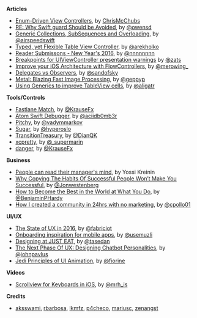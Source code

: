 **Articles**

* [Enum-Driven View Controllers](http://www.splinter.com.au/2016/01/03/enum-driven-viewcontrollers/), by [ChrisMcChubs](https://twitter.com/ChrisMcChubs)
* [RE: Why Swift guard Should be Avoided](http://owensd.io/2016/01/04/re-why-swift-should-be-avoided.html), by [@owensd](https://twitter.com/owensd)
* [Generic Collections, SubSequences and Overloading](http://airspeedvelocity.net/2016/01/03/generic-collections-subsequences-and-overloading/), by [@airspeedswift](https://twitter.com/airspeedswift)
* [Typed, yet Flexible Table View Controller](http://holko.pl/2016/01/05/typed-table-view-controller/), by [@arekholko](https://twitter.com/arekholko)
* [Reader Submissons - New Year's 2016](http://nshipster.com/new-years-2016/), by [@nnnnnnnn](https://twitter.com/nnnnnnnn)
* [Breakpoints for UIViewController presentation warnings](http://try.zats.io/breakpoints-for-uiviewcontroller-presentation-warnings/) by [@zats](https://twitter.com/zats)
* [Improve your iOS Architecture with FlowControllers](http://merowing.info/2016/01/improve-your-ios-architecture-with-flowcontrollers/), by [@merowing\_](https://twitter.com/merowing\_)
* [Delegates vs Observers](https://sandofsky.com/blog/delegates-vs-observers.html), by [@sandofsky](https://twitter.com/sandofsky)
* [Metal: Blazing Fast Image Processing](https://www.invasivecode.com/weblog/metal-image-processing), by [@geppyp](https://twitter.com/geppyp)
* [Using Generics to improve TableView cells](http://alisoftware.github.io/swift/generics/2016/01/06/generic-tableviewcells/), by [@aligatr](https://twitter.com/aligatr)


**Tools/Controls**

* [Fastlane Match](https://github.com/fastlane/match), by [@KrauseFx](https://twitter.com/KrauseFx)
* [Atom Swift Debugger](https://atom.io/packages/swift-debugger), by [@aciidb0mb3r](https://twitter.com/aciidb0mb3r)
* [Pitchy](https://github.com/vadymmarkov/Pitchy), by [@vadymmarkov](https://twitter.com/vadymmarkov)
* [Sugar](https://github.com/hyperoslo/Sugar), by [@hyperoslo](https://twitter.com/hyperoslo)
* [TransitionTreasury](https://github.com/DianQK/TransitionTreasury), by [@DianQK](https://github.com/DianQK)
* [xcpretty](https://github.com/supermarin/xcpretty), by [@_supermarin](https://twitter.com/_supermarin)
* [danger](https://github.com/KrauseFx/danger), by [@KrauseFx](https://twitter.com/KrauseFx)

**Business**

* [People can read their manager's mind](http://yosefk.com/blog/people-can-read-their-managers-mind.html), by Yossi Kreinin
* [Why Copying The Habits Of Successful People Won’t Make You Successful](https://medium.com/life-learning/why-copying-the-habits-of-successful-people-won-t-make-you-successful-5ebcd6602073#.iwnngofp1), by [@Jonwestenberg](https://twitter.com/Jonwestenberg) 
* [How to Become the Best in the World at What You Do](https://medium.com/life-learning/how-to-become-the-best-in-the-world-at-what-you-do-fd88a7bce59#.cmn1rj3av), by [@BenjaminPHardy](https://twitter.com/BenjaminPHardy)
* [How I created a community in 24hrs with no marketing](https://medium.com/swlh/how-i-created-a-community-in-24hrs-with-no-marketing-14372892bf66#.e4ahe9w5z), by [@cpollo01](https://twitter.com/cpollo01)

**UI/UX**

* [The State of UX in 2016](https://medium.com/user-experience-design-1/the-state-of-ux-in-2016-4a87799647d8#.wfio0j48l), by [@fabriciot](https://twitter.com/fabriciot) 
* [Onboarding inspiration for mobile apps](https://medium.com/muzli-design-inspiration/onboarding-inspiration-for-mobile-apps-a5fd41e40542#.homuiuwlx), by [@usemuzli](https://twitter.com/usemuzli)
* [Designing at JUST EAT](http://tech.just-eat.com/2016/01/07/designing-at-just-eat/), by [@tasedan](https://twitter.com/tasedan)
* [The Next Phase Of UX: Designing Chatbot Personalities](http://www.fastcodesign.com/3054934/the-next-phase-of-ux-designing-chatbot-personalities), by [@johnpavlus](https://twitter.com/johnpavlus)
* [Jedi Principles of UI Animation](https://medium.com/@adaptivepath/jedi-principles-of-ui-animation-2b88423b1dac#.u5a29fmra), by [@fiorine](https://twitter.com/fiorine)

**Videos**

* [Scrollview for Keyboards in iOS](https://realm.io/news/tmi-scrollview-for-keyboards/), by [@mrh_is](https://twitter.com/mrh_is)

**Credits**

* [aksswami](https://github.com/aksswami), [rbarbosa](https://github.com/rbarbosa), [lkmfz](https://github.com/lkmfz), [p4checo](https://github.com/p4checo), [mariusc](https://github.com/mariusc), [zenangst](https://github.com/zenangst)
